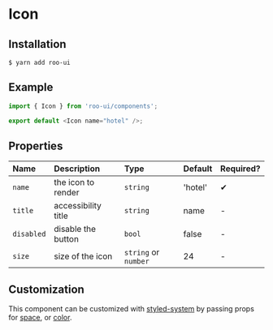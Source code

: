 # Icon

<!-- STORY -->

## Installation

```shell
$ yarn add roo-ui
```

## Example

```js
import { Icon } from 'roo-ui/components';

export default <Icon name="hotel" />;
```

## Properties

| Name       | Description         | Type                 | Default | Required? |
| :--------- | :------------------ | :------------------- | :------ | :-------- |
| `name`     | the icon to render  | `string`             | 'hotel' | ✔︎        |
| `title`    | accessibility title | `string`             | name    | -         |
| `disabled` | disable the button  | `bool`               | false   | -         |
| `size`     | size of the icon    | `string` or `number` | 24      | - ︎       |

## Customization

This component can be customized with [styled-system](https://jxnblk.com/styled-system) by passing props for [space](https://jxnblk.com/styled-system#space-theming), or [color](http://jxnblk.com/styled-system/table#core).
